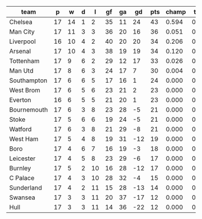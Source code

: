 |    team     | p  | w  | d | l  | gf | ga | gd  | pts | champ | top2  | top3  | top4  |  5-7  | bot4  | bot3  | bot2  |
|-------------|----|----|---|----|----|----|-----|-----|-------|-------|-------|-------|-------|-------|-------|-------|
| Chelsea     | 17 | 14 | 1 |  2 | 35 | 11 |  24 |  43 | 0.594 | 0.826 | 0.933 | 0.980 | 0.020 | 0.000 | 0.000 | 0.000|
| Man City    | 17 | 11 | 3 |  3 | 36 | 20 |  16 |  36 | 0.051 | 0.183 | 0.382 | 0.634 | 0.361 | 0.000 | 0.000 | 0.000|
| Liverpool   | 16 | 10 | 4 |  2 | 40 | 20 |  20 |  34 | 0.206 | 0.512 | 0.733 | 0.886 | 0.113 | 0.000 | 0.000 | 0.000|
| Arsenal     | 17 | 10 | 4 |  3 | 38 | 19 |  19 |  34 | 0.120 | 0.352 | 0.629 | 0.826 | 0.173 | 0.000 | 0.000 | 0.000|
| Tottenham   | 17 |  9 | 6 |  2 | 29 | 12 |  17 |  33 | 0.026 | 0.103 | 0.245 | 0.467 | 0.516 | 0.000 | 0.000 | 0.000|
| Man Utd     | 17 |  8 | 6 |  3 | 24 | 17 |   7 |  30 | 0.004 | 0.025 | 0.075 | 0.193 | 0.739 | 0.000 | 0.000 | 0.000|
| Southampton | 17 |  6 | 6 |  5 | 17 | 16 |   1 |  24 | 0.000 | 0.000 | 0.001 | 0.007 | 0.382 | 0.006 | 0.002 | 0.001|
| West Brom   | 17 |  6 | 5 |  6 | 23 | 21 |   2 |  23 | 0.000 | 0.000 | 0.000 | 0.002 | 0.172 | 0.028 | 0.014 | 0.005|
| Everton     | 16 |  6 | 5 |  5 | 21 | 20 |   1 |  23 | 0.000 | 0.000 | 0.001 | 0.004 | 0.285 | 0.014 | 0.008 | 0.003|
| Bournemouth | 17 |  6 | 3 |  8 | 23 | 28 |  -5 |  21 | 0.000 | 0.000 | 0.000 | 0.000 | 0.057 | 0.111 | 0.067 | 0.032|
| Stoke       | 17 |  5 | 6 |  6 | 19 | 24 |  -5 |  21 | 0.000 | 0.000 | 0.000 | 0.000 | 0.039 | 0.134 | 0.079 | 0.038|
| Watford     | 17 |  6 | 3 |  8 | 21 | 29 |  -8 |  21 | 0.000 | 0.000 | 0.000 | 0.000 | 0.030 | 0.169 | 0.104 | 0.052|
| West Ham    | 17 |  5 | 4 |  8 | 19 | 31 | -12 |  19 | 0.000 | 0.000 | 0.000 | 0.000 | 0.006 | 0.443 | 0.319 | 0.191|
| Boro        | 17 |  4 | 6 |  7 | 16 | 19 |  -3 |  18 | 0.000 | 0.000 | 0.000 | 0.000 | 0.071 | 0.091 | 0.057 | 0.028|
| Leicester   | 17 |  4 | 5 |  8 | 23 | 29 |  -6 |  17 | 0.000 | 0.000 | 0.000 | 0.000 | 0.020 | 0.244 | 0.160 | 0.088|
| Burnley     | 17 |  5 | 2 | 10 | 16 | 28 | -12 |  17 | 0.000 | 0.000 | 0.000 | 0.000 | 0.006 | 0.428 | 0.308 | 0.192|
| C Palace    | 17 |  4 | 3 | 10 | 28 | 32 |  -4 |  15 | 0.000 | 0.000 | 0.000 | 0.000 | 0.008 | 0.386 | 0.276 | 0.168|
| Sunderland  | 17 |  4 | 2 | 11 | 15 | 28 | -13 |  14 | 0.000 | 0.000 | 0.000 | 0.000 | 0.002 | 0.622 | 0.497 | 0.353|
| Swansea     | 17 |  3 | 3 | 11 | 20 | 37 | -17 |  12 | 0.000 | 0.000 | 0.000 | 0.000 | 0.003 | 0.521 | 0.397 | 0.268|
| Hull        | 17 |  3 | 3 | 11 | 14 | 36 | -22 |  12 | 0.000 | 0.000 | 0.000 | 0.000 | 0.000 | 0.804 | 0.712 | 0.580|
